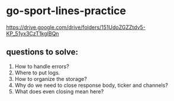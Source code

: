 # go-sport-lines-practice

https://drive.google.com/drive/folders/151UdoZGZZtdv5-KP_51yx3CzT1kgIBQn

## questions to solve:
1. How to handle errors?
2. Where to put logs.
3. How to organize the storage?
4. Why do we need to close response body, ticker and channels?
5. What does even closing mean here?
